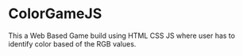 # ColorGameJS
This a Web Based Game build using HTML CSS JS where user has to identify color based of the RGB values.
